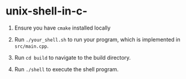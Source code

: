 # unix-shell-in-c-

1. Ensure you have `cmake` installed locally

2. Run `./your_shell.sh` to run your program, which is implemented in
   `src/main.cpp`.

3. Run `cd build` to navigate to the build directory.
4. Run `./shell` to execute the shell program.

